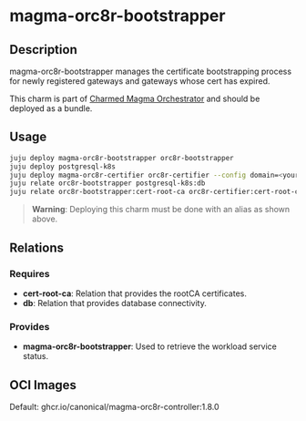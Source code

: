 # magma-orc8r-bootstrapper

## Description

magma-orc8r-bootstrapper manages the certificate bootstrapping process for newly registered 
gateways and gateways whose cert has expired.

This charm is part of [Charmed Magma Orchestrator](https://charmhub.io/magma-orc8r/) and should
be deployed as a bundle.

## Usage

```bash
juju deploy magma-orc8r-bootstrapper orc8r-bootstrapper
juju deploy postgresql-k8s
juju deploy magma-orc8r-certifier orc8r-certifier --config domain=<your domain>
juju relate orc8r-bootstrapper postgresql-k8s:db
juju relate orc8r-bootstrapper:cert-root-ca orc8r-certifier:cert-root-ca
```

> **Warning**: Deploying this charm must be done with an alias as shown above.

## Relations

### Requires

- **cert-root-ca**: Relation that provides the rootCA certificates.
- **db**: Relation that provides database connectivity.

### Provides

- **magma-orc8r-bootstrapper**: Used to retrieve the workload service status.

## OCI Images

Default: ghcr.io/canonical/magma-orc8r-controller:1.8.0
